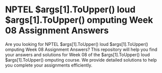 # NPTEL  $args[1].ToUpper() loud $args[1].ToUpper() omputing Week 08 Assignment Answers

Are you looking for NPTEL  $args[1].ToUpper() loud $args[1].ToUpper() omputing Week 08 Assignment Answers? This repository will help you find your answers and solutions for Week 08 of the  $args[1].ToUpper() loud $args[1].ToUpper() omputing course. We provide detailed solutions to help you complete your assignments efficiently.